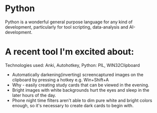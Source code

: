 # Python

Python is a wonderful general purpose language for any kind of development, particularly for tool scripting, data-analysis and AI-development.

# A recent tool I'm excited about:

Technologies used: Anki, Autohotkey, Python: PIL, WIN32Clipboard

- Automatically darkening(inverting) screencaptured images on the clipboard by pressing a hotkey e.g. Win+Shift+A
- Why - easily creating study cards that can be viewed in the evening.
- Bright images with white backgrounds hurt the eyes and sleep in the later hours of the day.
- Phone night time filters aren't able to dim pure white and bright colors enough, so it's necessary to create dark cards to begin with.
